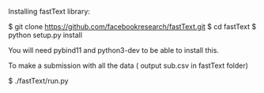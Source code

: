 Installing fastText library:

$ git clone https://github.com/facebookresearch/fastText.git
$ cd fastText
$ python setup.py install

You will need pybind11 and python3-dev to be able to install this.

To make a submission with all the data ( output sub.csv in fastText folder)

$ ./fastText/run.py



